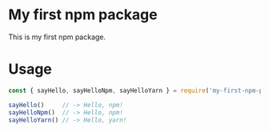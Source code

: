 # My first npm package

This is my first npm package.

# Usage

```javascript
const { sayHello, sayHelloNpm, sayHelloYarn } = require('my-first-npm-package-nozomuikuta')

sayHello()     // -> Hello, npm!
sayHelloNpm()  // -> Hello, npm!
sayHelloYarn() // -> Hello, yarn!
```
